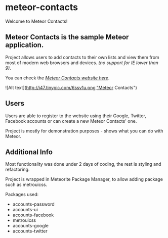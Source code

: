meteor-contacts
===============

Welcome to Meteor Contacts!

Meteor Contacts is the sample Meteor application.
-------------------------------------------------
Project allows users to add contacts to their own lists and
view them from most of modern web browsers and devices.
_(no support for IE lower than 9)_.

You can check the _[Meteor Contacts website here](http://meteor-contacts.meteor.com/)_. 

![Alt text](http://i47.tinypic.com/6ssv1u.png,"Meteor Contacts")

Users 
-----
Users are able to register to the website using their 
Google, Twitter, Facebook accounts or can create a new
Meteor Contacts' one.


Project is mostly for demonstration purposes - shows
what you can do with Meteor.

Additional Info
---------------
Most functionality was done under 2 days of coding, the rest 
is styling and refactoring.

Project is wrapped in Meteorite Package Manager, to allow 
adding package such as metrouicss.

Packages used:
<!--less router preserve-inputs-->
* accounts-password
* accounts-ui
* accounts-facebook
* metrouicss
* accounts-google
* accounts-twitter

